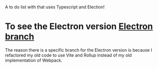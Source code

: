 A to do list with that uses Typescript and Election!

# To see the Electron version [Electron branch](https://github.com/Hexy32/to-do-list/tree/electron)
The reason there is a specific branch for the Electron version is because I refactored my old code to use Vite and Rollup instead of my old implementation of Webpack.
